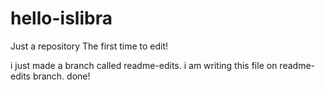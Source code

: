 # hello-islibra
Just a repository
The first time to edit!

i just made a branch called readme-edits.
i am writing this file on readme-edits branch.
done!
